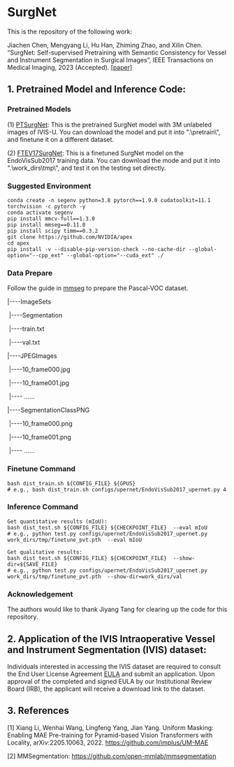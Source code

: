 # SurgNet
This is the repository of the following work:

Jiachen Chen, Mengyang Li, Hu Han, Zhiming Zhao, and Xilin Chen. “SurgNet: Self-supervised Pretraining with Semantic Consistency for Vessel and Instrument Segmentation in Surgical Images”, IEEE Transactions on Medical Imaging, 2023 (Accepted). [[paper]](https://ieeexplore.ieee.org/abstract/document/10354412)

## 1. Pretrained Model and Inference Code:

### Pretrained Models
(1) [PTSurgNet](https://drive.google.com/file/d/1pgjtQLtmHBWXzMX7b595loDS9jDHQMsR/view?usp=sharing): This is the pretrained SurgNet model with 3M unlabeled images of IVIS-U. You can download the model and put it into ".\pretrain\\", and finetune it on a different dataset.

(2) [FTEV17SurgNet](https://drive.google.com/file/d/1eyrqZMRdyDRZ-2HnwFvBKBLZ-ZP-uyJA/view?usp=sharing): This is a finetuned SurgNet model on the EndoVisSub2017 training data. You can download the mode and put it into ".\work_dirs\\tmp\\", and test it on the testing set directly.

### Suggested Environment
```
conda create -n segenv python=3.8 pytorch==1.9.0 cudatoolkit=11.1 torchvision -c pytorch -y
conda activate segenv
pip install mmcv-full==1.3.0 
pip install mmseg==0.11.0
pip install scipy timm==0.3.2
git clone https://github.com/NVIDIA/apex
cd apex
pip install -v --disable-pip-version-check --no-cache-dir --global-option="--cpp_ext" --global-option="--cuda_ext" ./
```

### Data Prepare
Follow the guide in [mmseg](https://github.com/open-mmlab/mmsegmentation/blob/master/docs/dataset_prepare.md) to prepare the Pascal-VOC dataset.

|----ImageSets

​		|----Segmentation

​				|----train.txt

​				|----val.txt

|----JPEGImages

​		|----10_frame000.jpg

​		|----10_frame001.jpg

​		|---- ......

|----SegmentationClassPNG

​		|----10_frame000.png

​		|----10_frame001.png

​		|---- ......



### Finetune Command
```
bash dist_train.sh ${CONFIG_FILE} ${GPUS}
# e.g., bash dist_train.sh configs/upernet/EndoVisSub2017_upernet.py 4
```

### Inference Command

```
Get quantitative results (mIoU):
bash dist_test.sh ${CONFIG_FILE} ${CHECKPOINT_FILE}  --eval mIoU
# e.g., python test.py configs/upernet/EndoVisSub2017_upernet.py work_dirs/tmp/finetune_pvt.pth  --eval mIoU

Get qualitative results:
bash dist_test.sh ${CONFIG_FILE} ${CHECKPOINT_FILE}  --show-dir=${SAVE_FILE}
# e.g., python test.py configs/upernet/EndoVisSub2017_upernet.py work_dirs/tmp/finetune_pvt.pth  --show-dir=work_dirs/val 
```

### Acknowledgement

The authors would like to thank Jiyang Tang for clearing up the code for this repository.
   
## 2. Application of the IVIS Intraoperative Vessel and Instrument Segmentation (IVIS) dataset: 
Individuals interested in accessing the IVIS dataset are required to consult the End User License Agreement [EULA](https://github.com/HanHuCAS/SurgNet/raw/main/IVIS%20Database%20EULA(1.1).docx) and submit an application. Upon approval of the completed and signed EULA by our Institutional Review Board (IRB), the applicant will receive a download link to the dataset.

## 3. References
[1] Xiang Li, Wenhai Wang, Lingfeng Yang, Jian Yang. Uniform Masking: Enabling MAE Pre-training for Pyramid-based Vision Transformers with Locality, arXiv:2205.10063, 2022. https://github.com/implus/UM-MAE

[2] MMSegmentation: https://github.com/open-mmlab/mmsegmentation
